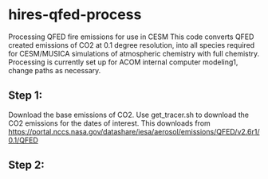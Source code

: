 # hires-qfed-process
Processing QFED fire emissions for use in CESM
This code converts QFED created emissions of CO2 at 0.1 degree resolution, into all species required for CESM/MUSICA simulations of atmospheric chemistry with full chemistry.
Processing is currently set up for ACOM internal computer modeling1, change paths as necessary.

## Step 1:
Download the base emissions of CO2.
Use get_tracer.sh to download the CO2 emissions for the dates of interest.
This downloads from 
https://portal.nccs.nasa.gov/datashare/iesa/aerosol/emissions/QFED/v2.6r1/0.1/QFED

## Step 2:

